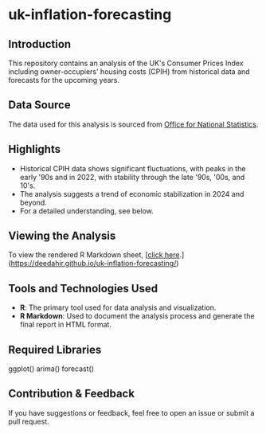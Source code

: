 # uk-inflation-forecasting

## Introduction
This repository contains an analysis of the UK's Consumer Prices Index including owner-occupiers' housing costs (CPIH) from historical data and forecasts for the upcoming years.

## Data Source
The data used for this analysis is sourced from [Office for National Statistics](https://www.ons.gov.uk/economy/inflationandpriceindices/timeseries/l55o/mm23).

## Highlights
- Historical CPIH data shows significant fluctuations, with peaks in the early '90s and in 2022, with stability through the late '90s, '00s, and 10's.
- The analysis suggests a trend of economic stabilization in 2024 and beyond.
- For a detailed understanding, see below.

## Viewing the Analysis
To view the rendered R Markdown sheet, [[click here](Link-to-rendered-html-if-using-GitHub-Pages-or-an-external-host).](https://deedahir.github.io/uk-inflation-forecasting/)

## Tools and Technologies Used
- **R**: The primary tool used for data analysis and visualization.
- **R Markdown**: Used to document the analysis process and generate the final report in HTML format.

## Required Libraries
ggplot()
arima()
forecast()

## Contribution & Feedback
If you have suggestions or feedback, feel free to open an issue or submit a pull request.
